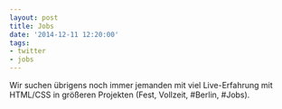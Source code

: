 ```yaml
---
layout: post
title: Jobs
date: '2014-12-11 12:20:00'
tags:
- twitter
- jobs
---
```


Wir suchen übrigens noch immer jemanden mit viel Live-Erfahrung mit HTML/CSS in größeren Projekten (Fest, Vollzeit, #Berlin, #Jobs).